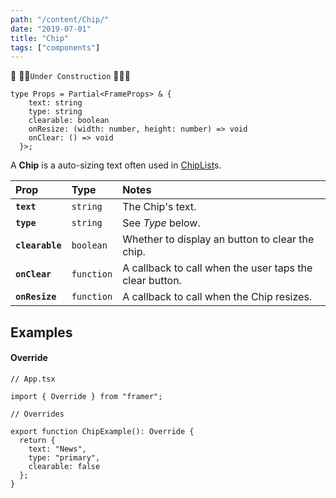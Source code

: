 ```yaml
---
path: "/content/Chip/"
date: "2019-07-01"
title: "Chip"
tags: ["components"]
---
```


🚧 👷‍♂️`Under Construction` 👷‍♀️🚧

```tsx
type Props = Partial<FrameProps> & {
    text: string
    type: string
    clearable: boolean
    onResize: (width: number, height: number) => void
    onClear: () => void
  }>;
```

A **Chip** is a auto-sizing text often used in [ChipList]("./ChipList")s.

| Prop            | Type       | Notes                                                   |
| :-------------- | :--------- | :------------------------------------------------------ |
| **`text`**      | `string`   | The Chip's text.                                        |
| **`type`**      | `string`   | See _Type_ below.                                       |
| **`clearable`** | `boolean`  | Whether to display an button to clear the chip.         |
| **`onClear`**   | `function` | A callback to call when the user taps the clear button. |
| **`onResize`**  | `function` | A callback to call when the Chip resizes.               |

## Examples

#### Override

```tsx
// App.tsx

import { Override } from "framer";

// Overrides

export function ChipExample(): Override {
  return {
    text: "News",
    type: "primary",
    clearable: false
  };
}
```
